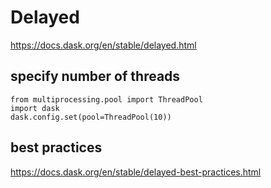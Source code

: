 # Delayed

https://docs.dask.org/en/stable/delayed.html

## specify number of threads
```
from multiprocessing.pool import ThreadPool
import dask
dask.config.set(pool=ThreadPool(10))
```
## best practices
https://docs.dask.org/en/stable/delayed-best-practices.html
